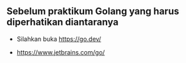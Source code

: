 ## Sebelum praktikum Golang yang harus diperhatikan diantaranya

- Silahkan buka https://go.dev/
* https://www.jetbrains.com/go/
